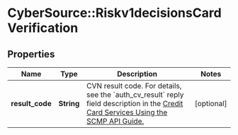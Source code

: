 # CyberSource::Riskv1decisionsCardVerification

## Properties
Name | Type | Description | Notes
------------ | ------------- | ------------- | -------------
**result_code** | **String** | CVN result code.  For details, see the &#x60;auth_cv_result&#x60; reply field description in the [Credit Card Services Using the SCMP API Guide.](https://apps.cybersource.com/library/documentation/dev_guides/CC_Svcs_SCMP_API/html/wwhelp/wwhimpl/js/html/wwhelp.htm)  | [optional] 


